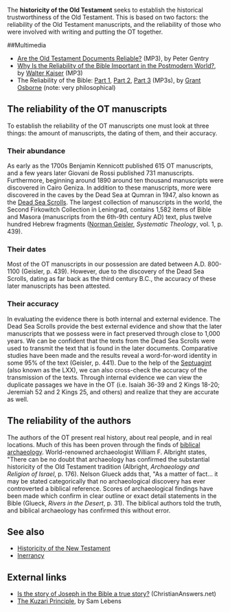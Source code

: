 The **historicity of the Old Testament** seeks to establish the
historical trustworthiness of the Old Testament. This is based on
two factors: the reliability of the Old Testament manuscripts, and
the reliability of those who were involved with writing and putting
the OT together.

##Multimedia

-   [Are the Old Testament Documents Reliable?](http://www.sbts.edu/media/audio/spring2008/20080326gentry_Reliability_of_the_Old_Testament.mp3)
    (MP3), by Peter Gentry
-   [Why Is the Reliability of the Bible Important in the Postmodern World?](http://maclaurin.org/mp3s/walter_kaiser_1.mp3),
    by [Walter Kaiser](Walter_Kaiser "Walter Kaiser") (MP3)
-   The Reliability of the Bible:
    [Part 1](http://www.veritas.org/mediafiles/VTS-Osborne-1998-NorthCarolina-98VFNC03.mp3),
    [Part 2](http://www.veritas.org/mediafiles/VTS-Osborne-1998-NorthCarolina-98VFNC04.mp3),
    [Part 3](http://www.veritas.org/mediafiles/VTS-Osborne-1998-NorthCarolina-98VFNC05.mp3)
    (MP3s), by [Grant Osborne](Grant_Osborne "Grant Osborne") (note:
    very philosophical)

## The reliability of the OT manuscripts

To establish the reliability of the OT manuscripts one must look at
three things: the amount of manuscripts, the dating of them, and
their accuracy.

### Their abundance

As early as the 1700s Benjamin Kennicott published 615 OT
manuscripts, and a few years later Giovani de Rossi published 731
manuscripts. Furthermore, beginning around 1890 around ten thousand
manuscripts were discovered in Cairo Geniza. In addition to these
manuscripts, more were discovered in the caves by the Dead Sea at
Qumran in 1947, also known as the
[Dead Sea Scrolls](Dead_Sea_Scrolls "Dead Sea Scrolls"). The
largest collection of manuscripts in the world, the Second
Firkowitch Collection in Leningrad, contains 1,582 items of Bible
and Masora (manuscripts from the 6th-9th century AD) text, plus
twelve hundred Hebrew fragments
([Norman Geisler](Norman_Geisler "Norman Geisler"),
*Systematic Theology*, vol. 1, p. 439).

### Their dates

Most of the OT manuscripts in our possession are dated between A.D.
800-1100 (Geisler, p. 439). However, due to the discovery of the
Dead Sea Scrolls, dating as far back as the third century B.C., the
accuracy of these later manuscripts has been attested.

### Their accuracy

In evaluating the evidence there is both internal and external
evidence. The Dead Sea Scrolls provide the best external evidence
and show that the later manuscripts that we possess were in fact
preserved through close to 1,000 years. We can be confident that
the texts from the Dead Sea Scrolls were used to transmit the text
that is found in the later documents. Comparative studies have been
made and the results reveal a word-for-word identity in some 95% of
the text (Geisler, p. 441). Due to the help of the
[Septuagint](Septuagint "Septuagint") (also known as the LXX), we
can also cross-check the accuracy of the transmission of the texts.
Through internal evidence we can view the duplicate passages we
have in the OT (i.e. Isaiah 36-39 and 2 Kings 18-20; Jeremiah 52
and 2 Kings 25, and others) and realize that they are accurate as
well.

## The reliability of the authors

The authors of the OT present real history, about real people, and
in real locations. Much of this has been proven through the finds
of
[biblical archaeology](Biblical_archaeology "Biblical archaeology").
World-renowned archaeologist William F. Albright states, "There can
be no doubt that archaeology has confirmed the substantial
historicity of the Old Testament tradition (Albright,
*Archaeology and Religion of Israel*, p. 176). Nelson Glueck adds
that, "As a matter of fact... it may be stated categorically that
no archaeological discovery has ever controverted a biblical
reference. Scores of archaeological findings have been made which
confirm in clear outline or exact detail statements in the Bible
(Glueck, *Rivers in the Desert*, p. 31). The biblical authors told
the truth, and biblical archaeology has confirmed this without
error.

## See also

-   [Historicity of the New Testament](Historicity_of_the_New_Testament "Historicity of the New Testament")
-   [Inerrancy](Inerrancy "Inerrancy")

## External links

-   [Is the story of Joseph in the Bible a true story?](http://www.christiananswers.net/q-abr/abr-a016.html)
    (ChristianAnswers.net)
-   [The Kuzari Principle](http://philosophyofjudaism.blogspot.com/2011/09/kuzari-principle.html?utm_source=twitterfeed&utm_medium=twitter),
    by Sam Lebens



